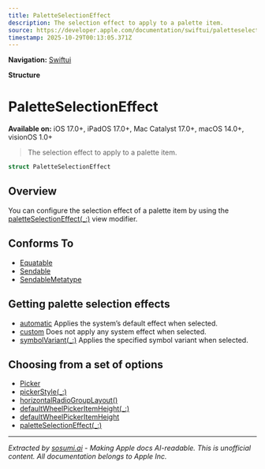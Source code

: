 ```yaml
---
title: PaletteSelectionEffect
description: The selection effect to apply to a palette item.
source: https://developer.apple.com/documentation/swiftui/paletteselectioneffect
timestamp: 2025-10-29T00:13:05.371Z
---
```


**Navigation:** [Swiftui](/documentation/swiftui)

**Structure**

# PaletteSelectionEffect

**Available on:** iOS 17.0+, iPadOS 17.0+, Mac Catalyst 17.0+, macOS 14.0+, visionOS 1.0+

> The selection effect to apply to a palette item.

```swift
struct PaletteSelectionEffect
```

## Overview

You can configure the selection effect of a palette item by using the [paletteSelectionEffect(_:)](/documentation/swiftui/view/paletteselectioneffect(_:)) view modifier.

## Conforms To

- [Equatable](/documentation/Swift/Equatable)
- [Sendable](/documentation/Swift/Sendable)
- [SendableMetatype](/documentation/Swift/SendableMetatype)

## Getting palette selection effects

- [automatic](/documentation/swiftui/paletteselectioneffect/automatic) Applies the system’s default effect when selected.
- [custom](/documentation/swiftui/paletteselectioneffect/custom) Does not apply any system effect when selected.
- [symbolVariant(_:)](/documentation/swiftui/paletteselectioneffect/symbolvariant(_:)) Applies the specified symbol variant when selected.

## Choosing from a set of options

- [Picker](/documentation/swiftui/picker)
- [pickerStyle(_:)](/documentation/swiftui/view/pickerstyle(_:))
- [horizontalRadioGroupLayout()](/documentation/swiftui/view/horizontalradiogrouplayout())
- [defaultWheelPickerItemHeight(_:)](/documentation/swiftui/view/defaultwheelpickeritemheight(_:))
- [defaultWheelPickerItemHeight](/documentation/swiftui/environmentvalues/defaultwheelpickeritemheight)
- [paletteSelectionEffect(_:)](/documentation/swiftui/view/paletteselectioneffect(_:))

---

*Extracted by [sosumi.ai](https://sosumi.ai) - Making Apple docs AI-readable.*
*This is unofficial content. All documentation belongs to Apple Inc.*
